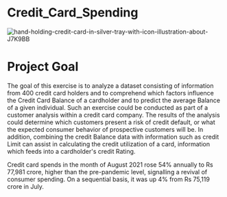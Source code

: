 # Credit_Card_Spending

![hand-holding-credit-card-in-silver-tray-with-icon-illustration-about-J7K9BB](https://user-images.githubusercontent.com/81894324/140922371-1ae09c9f-6090-42ea-8f41-f53daabfcde1.jpg)


# Project Goal

The goal of this exercise is to analyze a dataset consisting of information from 400 credit card holders and to comprehend which factors influence the Credit Card Balance of a cardholder and to predict the average Balance of a given individual. Such an exercise could be conducted as part of a customer analysis within a credit card company. The results of the analysis could determine which customers present a risk of credit default, or what the expected consumer behavior of prospective customers will be. In addition, combining the credit Balance data with information such as credit Limit can assist in calculating the credit utilization of a card, information which feeds into a cardholder's credit Rating.

Credit card spends in the month of August 2021 rose 54% annually to Rs 77,981 crore, higher than the pre-pandemic level, signalling a revival of consumer spending. On a sequential basis, it was up 4% from Rs 75,119 crore in July. 
